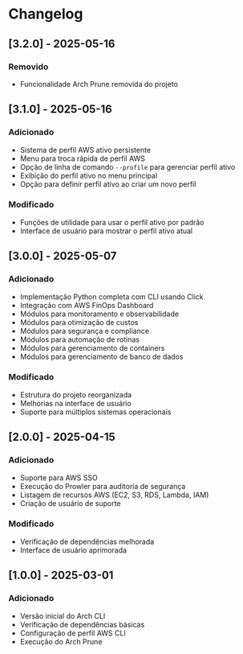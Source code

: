 # Changelog

## [3.2.0] - 2025-05-16
### Removido
- Funcionalidade Arch Prune removida do projeto

## [3.1.0] - 2025-05-16
### Adicionado
- Sistema de perfil AWS ativo persistente
- Menu para troca rápida de perfil AWS
- Opção de linha de comando `--profile` para gerenciar perfil ativo
- Exibição do perfil ativo no menu principal
- Opção para definir perfil ativo ao criar um novo perfil

### Modificado
- Funções de utilidade para usar o perfil ativo por padrão
- Interface de usuário para mostrar o perfil ativo atual

## [3.0.0] - 2025-05-07
### Adicionado
- Implementação Python completa com CLI usando Click
- Integração com AWS FinOps Dashboard
- Módulos para monitoramento e observabilidade
- Módulos para otimização de custos
- Módulos para segurança e compliance
- Módulos para automação de rotinas
- Módulos para gerenciamento de containers
- Módulos para gerenciamento de banco de dados

### Modificado
- Estrutura do projeto reorganizada
- Melhorias na interface de usuário
- Suporte para múltiplos sistemas operacionais

## [2.0.0] - 2025-04-15
### Adicionado
- Suporte para AWS SSO
- Execução do Prowler para auditoria de segurança
- Listagem de recursos AWS (EC2, S3, RDS, Lambda, IAM)
- Criação de usuário de suporte

### Modificado
- Verificação de dependências melhorada
- Interface de usuário aprimorada

## [1.0.0] - 2025-03-01
### Adicionado
- Versão inicial do Arch CLI
- Verificação de dependências básicas
- Configuração de perfil AWS CLI
- Execução do Arch Prune
